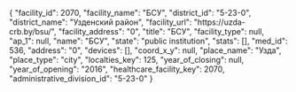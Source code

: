 {
    "facility_id": 2070,
    "facility_name": "БСУ",
    "district_id": "5-23-0",
    "district_name": "Узденский район",
    "facility_url": "https:\/\/uzda-crb.by\/bsu\/",
    "facility_address": "0",
    "title": "БСУ",
    "facility_type": null,
    "ap_1": null,
    "name": "БСУ",
    "state": "public institution",
    "stats": [],
    "med_id": 536,
    "address": "0",
    "devices": [],
    "coord_x_y": null,
    "place_name": "Узда",
    "place_type": "city",
    "localties_key": 125,
    "year_of_closing": null,
    "year_of_opening": "2016",
    "healthcare_facility_key": 2070,
    "administrative_division_id": "5-23-0"
}